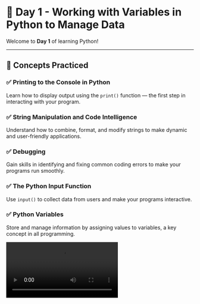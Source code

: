 # 📘 Day 1 - Working with Variables in Python to Manage Data

Welcome to **Day 1** of learning Python! 

---

## 🧠 Concepts Practiced

### ✅ Printing to the Console in Python
Learn how to display output using the `print()` function — the first step in interacting with your program.

### ✅ String Manipulation and Code Intelligence
Understand how to combine, format, and modify strings to make dynamic and user-friendly applications.

### ✅ Debugging
Gain skills in identifying and fixing common coding errors to make your programs run smoothly.

### ✅ The Python Input Function
Use `input()` to collect data from users and make your programs interactive.

### ✅ Python Variables
Store and manage information by assigning values to variables, a key concept in all programming.

![video](https://github.com/ramcharangifthub/100-days-of-python/blob/eeacf3040d2c118ee4ad5231e358dda65446c6a0/100-days-of-python/Day1/Untitled%20video%20-%20Made%20with%20Clipchamp.mp4)
